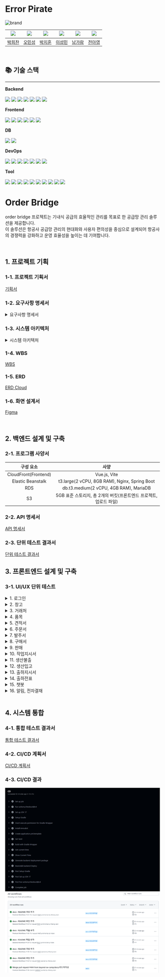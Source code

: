 # Error Pirate
![brand](https://github.com/user-attachments/assets/ecd551ec-f43a-436a-a67c-7bc07794493c)

|![](https://avatars.githubusercontent.com/u/115945994)|![](https://avatars.githubusercontent.com/u/99578261)|![](https://avatars.githubusercontent.com/u/87793524)|![](https://avatars.githubusercontent.com/u/174118592)|![](https://avatars.githubusercontent.com/u/134343781)|![](https://avatars.githubusercontent.com/u/102805138)|
|:-:|:-:|:-:|:-:|:-:|:-:|
|[박희찬](https://github.com/hcbak)|[오민성](https://github.com/beanteacher)|[박지훈](https://github.com/dispear)|[이성민](https://github.com/sung-mini)|[남가람](https://github.com/catnine11)|[전아영](https://github.com/AYeong-Jeon)|

<br>

## 📚 기술 스택

-----------
<p><strong>Backend <br></strong>
<br>
  <img src="https://img.shields.io/badge/java-007396?style=for-the-badge&logo=java&logoColor=white">
  <img src="https://img.shields.io/badge/springboot-6DB33F?style=for-the-badge&logo=springboot&logoColor=white">
  <img src="https://img.shields.io/badge/spring data JPA-6DB33F?style=for-the-badge&logo=hibernate&logoColor=white">
  <img src="https://img.shields.io/badge/spring%20security-6DB33F?style=for-the-badge&logo=springsecurity&logoColor=white">
  <img src="https://img.shields.io/badge/mybatis-E9572B?style=for-the-badge&logo=&logoColor=white">
  <img src="https://img.shields.io/badge/jwt-000000?style=for-the-badge&logo=jsonwebtokens&logoColor=white">
  <img src="https://img.shields.io/badge/QueryDSL-3B5EE9?style=for-the-badge&logo=QueryDSL&logoColor=white">
</p>

<p><strong>Frontend <br></strong>
<br>
  <img src="https://img.shields.io/badge/html5-E34F26?style=for-the-badge&logo=html5&logoColor=white"> 
  <img src="https://img.shields.io/badge/css-1572B6?style=for-the-badge&logo=css3&logoColor=white"> 
  <img src="https://img.shields.io/badge/javascript-F7DF1E?style=for-the-badge&logo=javascript&logoColor=black">
  <img src="https://img.shields.io/badge/vue.js-4FC08D?style=for-the-badge&logo=vue.js&logoColor=white"> 
  <img src="https://img.shields.io/badge/bootstrap-7952B3?style=for-the-badge&logo=bootstrap&logoColor=white">
  <img src="https://img.shields.io/badge/pinia-FFD300?style=for-the-badge&logo=pinia&logoColor=black">
</p>

<p><strong>DB <br></strong>
<br>
  <img src="https://img.shields.io/badge/mariadb-4479A1?style=for-the-badge&logo=mariadb&logoColor=white">
  <img src="https://img.shields.io/badge/Redis-FF4438?style=for-the-badge&logo=Redis&logoColor=white">
</p>

<p><strong>DevOps <br></strong>
<br>
  <img src="https://img.shields.io/badge/amazon elasticache-C925D1?style=for-the-badge&logo=amazonelasticache&logoColor=white">
  <img src="https://img.shields.io/badge/amazonec2-FF9900?style=for-the-badge&logo=amazonec2&logoColor=white">
  <img src="https://img.shields.io/badge/amazonrds-527FFF?style=for-the-badge&logo=amazonrds&logoColor=white">
  <img src="https://img.shields.io/badge/amazons3-569A31?style=for-the-badge&logo=amazons3&logoColor=white">
  <img src="https://img.shields.io/badge/amazon elasticbeanstalk-FF4F8B?style=for-the-badge&logo=amazonelasticbeanstalk&logoColor=white">
  <img src="https://img.shields.io/badge/nginx-009639?style=for-the-badge&logo=nginx&logoColor=white">
  <img src="https://img.shields.io/badge/githubactions-2088FF?style=for-the-badge&logo=githubactions&logoColor=white">
</p>

<p><strong>Tool <br></strong>
<br>
  <img src="https://img.shields.io/badge/googlegemini-8E75B2?style=for-the-badge&logo=googlegemini&logoColor=white">
  <img src="https://img.shields.io/badge/github-181717?style=for-the-badge&logo=github&logoColor=white">
  <img src="https://img.shields.io/badge/figma-F24E1E?style=for-the-badge&logo=figma&logoColor=white">
  <img src="https://img.shields.io/badge/junit5-25A162?style=for-the-badge&logo=junit5&logoColor=white">
  <img src="https://img.shields.io/badge/gradle-02303A?style=for-the-badge&logo=gradle&logoColor=white">
  <img src="https://img.shields.io/badge/hibernate-59666C?style=for-the-badge&logo=hibernate&logoColor=white">
  <img src="https://img.shields.io/badge/google%20sheets-34A853?style=for-the-badge&logo=google-sheets&logoColor=white">
  <img src="https://img.shields.io/badge/discord-5865F2?style=for-the-badge&logo=discord&logoColor=white">
  <img src="https://img.shields.io/badge/notion-000000?style=for-the-badge&logo=notion&logoColor=white">
  <img src="https://img.shields.io/badge/swagger-85EA2D?style=for-the-badge&logo=swagger&logoColor=black">
</p>


# Order Bridge
order bridge 프로젝트는 기내식 공급의 효율적인 관리를 목표로 한 공급망 관리 솔루션을 제공합니다. <br>
이 솔루션은 항공사 공급망 관리의 현대화와 사용자 편의성을 중심으로 설계되어 항공사의 경쟁력을 강화하고 운영 효율성을 높이는 데 기여합니다.
<br>

<br>

## 1. 프로젝트 기획

### 1-1. 프로젝트 기획서
[기획서](gif%2F%EA%B8%B0%ED%9A%8D%EC%84%9C.pdf)

### 1-2. 요구사항 명세서
<details>
  <summary>요구사항 명세서</summary>
  <div markdown="1">

[요구사항 명세서](https://docs.google.com/spreadsheets/d/e/2PACX-1vQxM_rIHvmLTbkV9LnaKnpo5b7QTwlGp9VqwIbPuwNH_rs0f3UpjXx70gHiFa4FGKJpYlsRoGB4w7w5/pubhtml?gid=594562128&single=true)

<img alt="요구사항 명세서" src="/img/요구사항 명세서.jpg">
  </div>
</details>

### 1-3. 시스템 아키텍처
<details>
  <summary>시스템 아키텍처</summary>
  <div markdown="1">

![image](https://github.com/user-attachments/assets/c0712a6f-9e98-487e-8f6f-c1ec3d18f794)

  </div>
</details>

### 1-4. WBS
[WBS](https://docs.google.com/spreadsheets/d/e/2PACX-1vQxM_rIHvmLTbkV9LnaKnpo5b7QTwlGp9VqwIbPuwNH_rs0f3UpjXx70gHiFa4FGKJpYlsRoGB4w7w5/pubhtml?gid=1397057023&single=true)

### 1-5. ERD
[ERD Cloud](https://www.erdcloud.com/d/DSSX6ipKCoLho4uYd)


### 1-6. 화면 설계서
[Figma](https://www.figma.com/design/75SMKjrV0RAYySz6nuMzhf/%EC%97%90%EB%9F%AC-%ED%95%B4%EC%A0%81%EB%8B%A8?node-id=0-1&t=DVRxg4B582bo3SLt-1)

<br>

## 2. 백엔드 설계 및 구축

### 2-1. 프로그램 사양서
|        구성 요소         |                      사양                       |
|:--------------------:|:---------------------------------------------:|
| CloudFront(Frontend) |                 Vue.js, Vite                  |
|  Elastic Beanstalk   | t3.large(2 vCPU, 8GB RAM), Nginx, Spring Boot |
|         RDS          |    db.t3.medium(2 vCPU, 4GB RAM), MariaDB     |
|          S3          |   5GB 표준 스토리지, 총 2개의 버킷(프론트엔드 프로젝트, 업로드 파일)   |

### 2-2. API 명세서
[API 명세서](https://docs.google.com/spreadsheets/d/e/2PACX-1vQxM_rIHvmLTbkV9LnaKnpo5b7QTwlGp9VqwIbPuwNH_rs0f3UpjXx70gHiFa4FGKJpYlsRoGB4w7w5/pubhtml?gid=741938621&single=true)

### 2-3. 단위 테스트 결과서
[단위 테스트 결과서](https://docs.google.com/spreadsheets/d/e/2PACX-1vQxM_rIHvmLTbkV9LnaKnpo5b7QTwlGp9VqwIbPuwNH_rs0f3UpjXx70gHiFa4FGKJpYlsRoGB4w7w5/pubhtml?gid=1211451507&single=true)
<br>

## 3. 프론트엔드 설계 및 구축

### 3-1. UI/UX 단위 테스트

<details>
  <summary>1. 로그인</summary>
    <img alt="로그인" src="/gif/01_로그인.gif">
</details>

<details>
  <summary>2. 창고</summary>
    <div>2-1. 창고 등록</div>
    <img alt="창고 등록" src="/gif/02_창고%20-%20등록.gif">
    <div>2-2. 창고 조회</div>
    <img alt="창고 조회" src="/gif/02_창고%20-%20조회.gif">
    <div>2-3. 창고 삭제</div>
    <img alt="창고 삭제" src="/gif/02_창고%20-%20삭제.gif">
</details>

<details>
  <summary>3. 거래처</summary>
    <div>3-1. 거래처 등록</div>
    <img alt="거래처 등록" src="/gif/03_거래처%20-%20등록.gif">
    <div>3-2. 거래처 조회</div>
    <img alt="거래처 조회" src="/gif/03_거래처%20-%20조회.gif">
    <div>3-3. 거래처 삭제</div>
    <img alt="거래처 삭제" src="/gif/03_거래처%20-%20삭제.gif">
</details>

<details>
  <summary>4. 품목</summary>
    <div>4-1. 품목 등록</div>
    <img alt="품목 등록" src="/gif/04_품목%20-%20등록.gif">
</details>

<details>
  <summary>5. 견적서</summary>
    <div>5-1. 견적서 등록</div>
    <img alt="견적서 등록" src="/gif/05_견적%20-%20등록.gif">
    <div>5-2. 견적서 조회, 엑셀다운로드</div>
    <img alt="견적서 조회" src="/gif/05_견적%20-%20조회,%20엑셀다운.gif">
    <div>5-3. 견적 현황 조회</div>
    <img alt="견적서 현황" src="/gif/05_견적%20-%20현황.gif">
</details>

<details>
  <summary>6. 주문서</summary>
    <div>6-1. 주문서 등록</div>
    <img alt="주문서 등록" src="/gif/06_주문%20-%20등록.gif">
</details>

<details>
  <summary>7. 발주서</summary>
    <div>7-1. 발주서 등록</div>
    <img alt="발주서 등록" src="/gif/07_발주%20-%20등록.gif">
    <div>7-2. 발주서 결재승인</div>
    <img alt="발주서 결재승인" src="/gif/07_발주%20-%20결재승인.gif">
</details>

<details>
  <summary>8. 구매서</summary>
    <div>8-1. 구매서 등록</div>
    <img alt="구매서 등록" src="/gif/08_구매%20-%20등록.gif">
    <div>8-2. 구매서 조회</div>
    <img alt="구매서 조회" src="/gif/09_구매%20-%20조회.gif">
    <div>8-3. 구매서 삭제</div>
    <img alt="구매서 삭제" src="/gif/09_구매%20-%20삭제.gif">
</details>

<details>
  <summary>9. 판매</summary>
    <div>9-1. 거래명세서 등록</div>
    <img alt="구매서 등록" src="/gif/09_판매%20-%20등록.gif">
</details>

<details>
  <summary>10. 작업지시서</summary>
    <div>10-1. 작업지시서 등록</div>
    <img alt="구매서 등록" src="/gif/10.작업지시서%20-%20등록.gif">
    <div>10-2. 작업지시서 수정</div>
    <img alt="작업지시서 수정" src="/gif/10.작업지시서%20-%20수정.gif">
    <div>10-3. 작업지시서 삭제</div>
    <img alt="작업지시서 삭제" src="/gif/10.작업지시서%20-%20삭제.gif">
</details>

<details>
  <summary>11. 생산불출</summary>
    <div>11-1. 생산불출 조회</div>
    <img alt="생산불출 등록" src="/gif/11.생산불출%20-%20검색.gif">
    <div>11-2. 생산불출 엑셀 다운로드</div>
    <img alt="생산불출 엑셀 다운로드" src="/gif/11.생산불출%20-%20엑셀.gif">
    <div>11-3. 생산불출 수정</div>
    <img alt="생산불출 수정" src="/gif/11.생산불출%20-%20수정.gif">
    <div>11-4. 생산불출 삭제</div>
    <img alt="생산불출 삭제" src="/gif/11.생산불출%20-%20삭제.gif">
</details>

<details>
  <summary>12. 생산입고</summary>
    <div>12-1. 생산입고 등록</div>
    <img alt="생산입고 등록" src="/gif/12_생산입고%20-%20등록.gif">
</details>

<details>
  <summary>13. 출하지시서</summary>
    <div>13-1. 출하지시서 등록</div>
    <img alt="출하지시서 등록" src="/gif/13_출하지시서%20-%20등록.gif">
    <div>13-2. 출하지시서 엑셀 다운로드</div>
    <img alt="출하지시서 엑셀 다운로드" src="/gif/13_출하지시서%20-%20엑셀,%20인쇄.gif">
    <div>13-3. 출하지시서 수정</div>
    <img alt="출하지시서 수정" src="/gif/13_출하지시서%20-%20수정.gif">
    <div>13-4. 출하지시서 삭제</div>
    <img alt="출하지시서 삭제" src="/gif/13_출하지시서%20-%20삭제.gif">
</details>

<details>
  <summary>14. 출하전표</summary>
    <div>14-1. 출하전표 등록</div>
    <img alt="출하전표 등록" src="/gif/14_출하전표%20-%20등록.gif">
    <div>14-2. 출하전표 엑셀 다운로드</div>
    <img alt="출하전표 엑셀 다운로드" src="/gif/14_출하전표%20-%20엑셀.gif">
    <div>14-3. 출하전표 인쇄</div>
    <img alt="출하전표 인쇄" src="/gif/14_출하전표%20-%20인쇄.gif">
</details>

<details>
  <summary>15. 챗봇</summary>
    <img alt="챗봇" src="/gif/15_챗봇.gif">
</details>

<details>
  <summary>16. 알림, 전자결재</summary>
    <div>16-1. 알림</div>
    <img alt="알림" src="/gif/16_알림%20-%20조회.gif">
    <div>16-2. 전자결재</div>
    <img alt="알림" src="/gif/16_결재.gif">
</details>

<br>

## 4. 시스템 통합

### 4-1. 통합 테스트 결과서
[통합 테스트 결과서](https://docs.google.com/spreadsheets/d/e/2PACX-1vQxM_rIHvmLTbkV9LnaKnpo5b7QTwlGp9VqwIbPuwNH_rs0f3UpjXx70gHiFa4FGKJpYlsRoGB4w7w5/pubhtml?gid=496279577&single=true)

### 4-2. CI/CD 계획서 
[CI/CD 계획서](https://docs.google.com/spreadsheets/d/e/2PACX-1vQxM_rIHvmLTbkV9LnaKnpo5b7QTwlGp9VqwIbPuwNH_rs0f3UpjXx70gHiFa4FGKJpYlsRoGB4w7w5/pubhtml?gid=1079293076&single=true)

### 4-3. CI/CD 결과
<img alt="CD" src="img/CD.png">
<img alt="Workflow" src="img/Workflow.png">